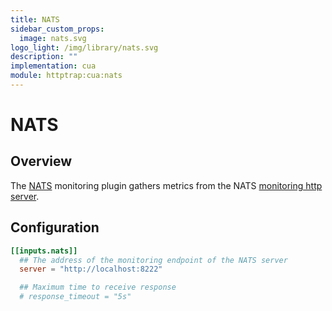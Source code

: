 ```yaml
---
title: NATS
sidebar_custom_props:
  image: nats.svg
logo_light: /img/library/nats.svg
description: ""
implementation: cua
module: httptrap:cua:nats
---
```


# NATS

## Overview

The [NATS](http://www.nats.io/about/) monitoring plugin gathers metrics from
the NATS [monitoring http server](https://www.nats.io/documentation/server/gnatsd-monitoring/).

## Configuration

```toml
[[inputs.nats]]
  ## The address of the monitoring endpoint of the NATS server
  server = "http://localhost:8222"

  ## Maximum time to receive response
  # response_timeout = "5s"
```
